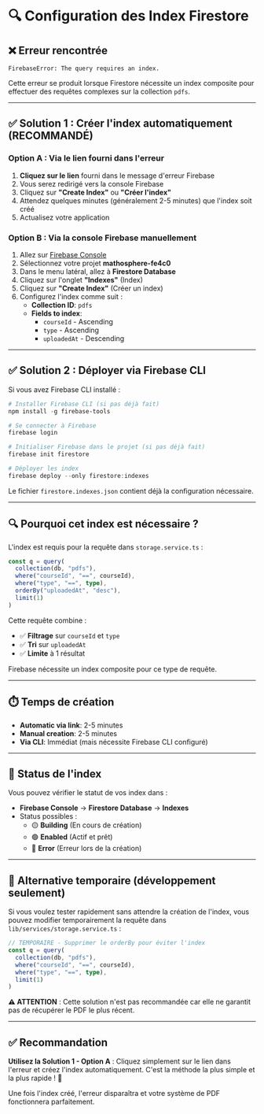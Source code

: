 # 🔍 Configuration des Index Firestore

## ❌ Erreur rencontrée

```
FirebaseError: The query requires an index.
```

Cette erreur se produit lorsque Firestore nécessite un index composite pour effectuer des requêtes complexes sur la collection `pdfs`.

---

## ✅ Solution 1 : Créer l'index automatiquement (RECOMMANDÉ)

### Option A : Via le lien fourni dans l'erreur

1. **Cliquez sur le lien** fourni dans le message d'erreur Firebase
2. Vous serez redirigé vers la console Firebase
3. Cliquez sur **"Create Index"** ou **"Créer l'index"**
4. Attendez quelques minutes (généralement 2-5 minutes) que l'index soit créé
5. Actualisez votre application

### Option B : Via la console Firebase manuellement

1. Allez sur [Firebase Console](https://console.firebase.google.com/)
2. Sélectionnez votre projet **mathosphere-fe4c0**
3. Dans le menu latéral, allez à **Firestore Database**
4. Cliquez sur l'onglet **"Indexes"** (Index)
5. Cliquez sur **"Create Index"** (Créer un index)
6. Configurez l'index comme suit :
   - **Collection ID**: `pdfs`
   - **Fields to index**:
     - `courseId` - Ascending
     - `type` - Ascending  
     - `uploadedAt` - Descending

---

## ✅ Solution 2 : Déployer via Firebase CLI

Si vous avez Firebase CLI installé :

```powershell
# Installer Firebase CLI (si pas déjà fait)
npm install -g firebase-tools

# Se connecter à Firebase
firebase login

# Initialiser Firebase dans le projet (si pas déjà fait)
firebase init firestore

# Déployer les index
firebase deploy --only firestore:indexes
```

Le fichier `firestore.indexes.json` contient déjà la configuration nécessaire.

---

## 🔍 Pourquoi cet index est nécessaire ?

L'index est requis pour la requête dans `storage.service.ts` :

```typescript
const q = query(
  collection(db, "pdfs"),
  where("courseId", "==", courseId),
  where("type", "==", type),
  orderBy("uploadedAt", "desc"),
  limit(1)
)
```

Cette requête combine :
- ✅ **Filtrage** sur `courseId` et `type`
- ✅ **Tri** sur `uploadedAt`
- ✅ **Limite** à 1 résultat

Firebase nécessite un index composite pour ce type de requête.

---

## ⏱️ Temps de création

- **Automatic via link**: 2-5 minutes
- **Manual creation**: 2-5 minutes
- **Via CLI**: Immédiat (mais nécessite Firebase CLI configuré)

---

## 🎯 Status de l'index

Vous pouvez vérifier le statut de vos index dans :
- **Firebase Console** → **Firestore Database** → **Indexes**
- Status possibles :
  - 🟡 **Building** (En cours de création)
  - 🟢 **Enabled** (Actif et prêt)
  - 🔴 **Error** (Erreur lors de la création)

---

## 🔧 Alternative temporaire (développement seulement)

Si vous voulez tester rapidement sans attendre la création de l'index, vous pouvez modifier temporairement la requête dans `lib/services/storage.service.ts` :

```typescript
// TEMPORAIRE - Supprimer le orderBy pour éviter l'index
const q = query(
  collection(db, "pdfs"),
  where("courseId", "==", courseId),
  where("type", "==", type),
  limit(1)
)
```

**⚠️ ATTENTION** : Cette solution n'est pas recommandée car elle ne garantit pas de récupérer le PDF le plus récent.

---

## ✅ Recommandation

**Utilisez la Solution 1 - Option A** : Cliquez simplement sur le lien dans l'erreur et créez l'index automatiquement. C'est la méthode la plus simple et la plus rapide ! 🚀

Une fois l'index créé, l'erreur disparaîtra et votre système de PDF fonctionnera parfaitement.
